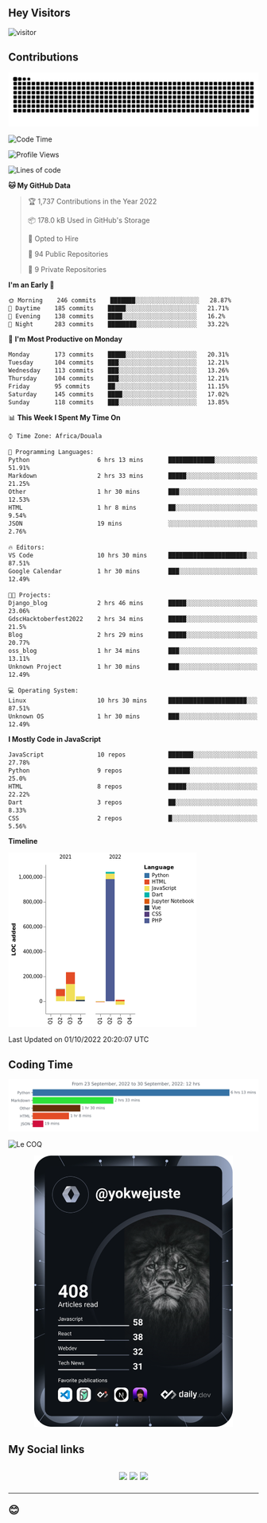 ## Hey Visitors
![visitor](https://profile-counter.glitch.me/yokwejuste/count.svg)

## Contributions
<p align="center">
  <img src="https://raw.githubusercontent.com/yokwejuste/yokwejuste/output/github-contribution-grid-snake.svg" />
</p>

<!--START_SECTION:waka-->
![Code Time](http://img.shields.io/badge/Code%20Time-1%2C116%20hrs%2027%20mins-blue)

![Profile Views](http://img.shields.io/badge/Profile%20Views-11-blue)

![Lines of code](https://img.shields.io/badge/From%20Hello%20World%20I%27ve%20Written-1%20Million%20lines%20of%20code-blue)

**🐱 My GitHub Data** 

> 🏆 1,737 Contributions in the Year 2022
 > 
> 📦 178.0 kB Used in GitHub's Storage 
 > 
> 💼 Opted to Hire
 > 
> 📜 94 Public Repositories 
 > 
> 🔑 9 Private Repositories  
 > 
**I'm an Early 🐤** 

```text
🌞 Morning    246 commits    ███████░░░░░░░░░░░░░░░░░░   28.87% 
🌆 Daytime    185 commits    █████░░░░░░░░░░░░░░░░░░░░   21.71% 
🌃 Evening    138 commits    ████░░░░░░░░░░░░░░░░░░░░░   16.2% 
🌙 Night      283 commits    ████████░░░░░░░░░░░░░░░░░   33.22%

```
📅 **I'm Most Productive on Monday** 

```text
Monday       173 commits    █████░░░░░░░░░░░░░░░░░░░░   20.31% 
Tuesday      104 commits    ███░░░░░░░░░░░░░░░░░░░░░░   12.21% 
Wednesday    113 commits    ███░░░░░░░░░░░░░░░░░░░░░░   13.26% 
Thursday     104 commits    ███░░░░░░░░░░░░░░░░░░░░░░   12.21% 
Friday       95 commits     ██░░░░░░░░░░░░░░░░░░░░░░░   11.15% 
Saturday     145 commits    ████░░░░░░░░░░░░░░░░░░░░░   17.02% 
Sunday       118 commits    ███░░░░░░░░░░░░░░░░░░░░░░   13.85%

```


📊 **This Week I Spent My Time On** 

```text
⌚︎ Time Zone: Africa/Douala

💬 Programming Languages: 
Python                   6 hrs 13 mins       █████████████░░░░░░░░░░░░   51.91% 
Markdown                 2 hrs 33 mins       █████░░░░░░░░░░░░░░░░░░░░   21.25% 
Other                    1 hr 30 mins        ███░░░░░░░░░░░░░░░░░░░░░░   12.53% 
HTML                     1 hr 8 mins         ██░░░░░░░░░░░░░░░░░░░░░░░   9.54% 
JSON                     19 mins             ░░░░░░░░░░░░░░░░░░░░░░░░░   2.76%

🔥 Editors: 
VS Code                  10 hrs 30 mins      ██████████████████████░░░   87.51% 
Google Calendar          1 hr 30 mins        ███░░░░░░░░░░░░░░░░░░░░░░   12.49%

🐱‍💻 Projects: 
Django_blog              2 hrs 46 mins       █████░░░░░░░░░░░░░░░░░░░░   23.06% 
GdscHacktoberfest2022    2 hrs 34 mins       █████░░░░░░░░░░░░░░░░░░░░   21.5% 
Blog                     2 hrs 29 mins       █████░░░░░░░░░░░░░░░░░░░░   20.77% 
oss_blog                 1 hr 34 mins        ███░░░░░░░░░░░░░░░░░░░░░░   13.11% 
Unknown Project          1 hr 30 mins        ███░░░░░░░░░░░░░░░░░░░░░░   12.49%

💻 Operating System: 
Linux                    10 hrs 30 mins      ██████████████████████░░░   87.51% 
Unknown OS               1 hr 30 mins        ███░░░░░░░░░░░░░░░░░░░░░░   12.49%

```

**I Mostly Code in JavaScript** 

```text
JavaScript               10 repos            ███████░░░░░░░░░░░░░░░░░░   27.78% 
Python                   9 repos             ██████░░░░░░░░░░░░░░░░░░░   25.0% 
HTML                     8 repos             █████░░░░░░░░░░░░░░░░░░░░   22.22% 
Dart                     3 repos             ██░░░░░░░░░░░░░░░░░░░░░░░   8.33% 
CSS                      2 repos             █░░░░░░░░░░░░░░░░░░░░░░░░   5.56%

```


**Timeline**

![Chart not found](https://raw.githubusercontent.com/yokwejuste/yokwejuste/master/charts/bar_graph.png) 


 Last Updated on 01/10/2022 20:20:07 UTC
<!--END_SECTION:waka-->

## Coding Time

[![wakatime-stats](https://github.com/yokwejuste/yokwejuste/blob/master/images/stat.svg)](https://wakatime.com/@yokwejuste)

![Le COQ](https://metrics.lecoq.io/yokwejuste/)
<p align="center">
  <a href="#"><img src="https://github.com/yokwejuste/yokwejuste/blob/master/devcard.svg" width="400" alt="Yonkeu K. Steve's Dev Card"/></a>
</p>
<h2>My Social links<h2>
<p align="center">
  <a href="https://twitter.com/yokwejuste"><img src="https://img.shields.io/badge/twitter-%231DA1F2.svg?style=for-the-badge&logo=Twitter&logoColor=white"></a>
  <a href="https://linkedin.com/in/yokwejuste"><img src="https://img.shields.io/badge/linkedin-%230077B5.svg?style=for-the-badge&logo=linkedin&logoColor=white"></a>
  <a href="https://instagram.com/yokwejuste0"><img src="https://img.shields.io/badge/instagram-%23E4405F.svg?style=for-the-badge&logo=Instagram&logoColor=white"></a>
</p>
<hr>
😊
